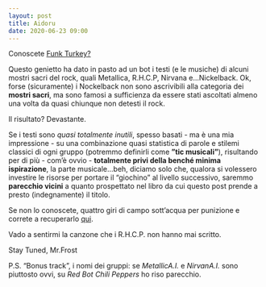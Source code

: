 ```yaml
---
layout: post
title: Aidoru
date: 2020-06-23 09:00
---
```


Conoscete [Funk Turkey?](https://www.youtube.com/channel/UCJI8EfQQisxbnCGcCJ8iztQ)

Questo genietto ha dato in pasto ad un bot i testi (e le musiche) di alcuni mostri sacri del rock, quali Metallica, R.H.C.P, Nirvana e...Nickelback. Ok, forse (sicuramente) i Nockelback non sono ascrivibili alla categoria dei **mostri sacri**, ma sono famosi a sufficienza da essere stati ascoltati almeno una volta da quasi chiunque non detesti il rock.

Il risultato? Devastante.

Se i testi sono *quasi totalmente inutili*, spesso basati - ma è una mia impressione - su una combinazione quasi statistica di parole e stilemi classici di ogni gruppo (potremmo definirli come **”tic musicali”**), risultando per di più - com’è ovvio - **totalmente privi della benché minima ispirazione**, la parte musicale...beh, diciamo solo che, qualora si volessero investire le risorse per portare il “giochino” al livello successivo, saremmo **parecchio vicini** a quanto prospettato nel libro da cui questo post prende a presto (indegnamente) il titolo.

Se non lo conoscete, quattro giri di campo sott’acqua per punizione e correte a recuperarlo [qui](https://www.ibs.it/aidoru-prima-edizione-libri-vintage-william-gibson/e/2560643411574).

Vado a sentirmi la canzone che i R.H.C.P. non hanno mai scritto.

Stay Tuned, Mr.Frost

P.S. “Bonus track”, i nomi dei gruppi: se *MetallicA.I.* e *NirvanA.I.* sono piuttosto ovvi, su *Red Bot Chili Peppers* ho riso parecchio.
